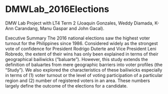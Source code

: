 # DMWLab_2016Elections
DMW Lab Project with LT4 Term 2 (Joaquin Gonzales, Weddy Diamada, K-Ann Carandang, Manu Gaspar and John Gacal).

Executive Summary
The 2016 national elections saw the highest voter turnout for the Philippines since 1986. Considered widely as the strongest vote of confidence for President Rodrigo Duterte and Vice President Leni Robredo, the extent of their wins has only been explained in terms of their geographical bailiwicks (“baluarte”). However, this study extends the definition of baluartes from mere geographic barriers into voter profiles (the “Study”). We also explored the characteristics of these bailiwicks especially in terms of (1) voter turnout or the level of voting participation of a particular region and (2) number of registered voters in an area. These numbers largely define the outcome of the elections for a candidate.
